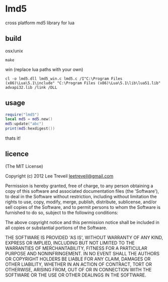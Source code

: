 lmd5
===
cross platform md5 library for lua

build
-----------------

osx/unix

    make

win (replace lua paths with your own)

    cl -o lmd5.dll lmd5_win.c lmd5.c /I"C:\Program Files (x86)\Lua\5.1\include" "C:\Program Files (x86)\Lua\5.1\lib\lua51.lib" advapi32.lib /link /DLL


usage
-----------------

```lua
require("lmd5")
local md5 = md5.new()
md5:update("abc")
print(md5:hexdigest())
```

thats it!

licence
-----------------

(The MIT License)

Copyright (c) 2012 Lee Treveil <leetreveil@gmail.com>

Permission is hereby granted, free of charge, to any person obtaining a copy of this software and associated documentation files (the 'Software'), to deal in the Software without restriction, including without limitation the rights to use, copy, modify, merge, publish, distribute, sublicense, and/or sell copies of the Software, and to permit persons to whom the Software is furnished to do so, subject to the following conditions:

The above copyright notice and this permission notice shall be included in all copies or substantial portions of the Software.

THE SOFTWARE IS PROVIDED 'AS IS', WITHOUT WARRANTY OF ANY KIND, EXPRESS OR IMPLIED, INCLUDING BUT NOT LIMITED TO THE WARRANTIES OF MERCHANTABILITY, FITNESS FOR A PARTICULAR PURPOSE AND NONINFRINGEMENT. IN NO EVENT SHALL THE AUTHORS OR COPYRIGHT HOLDERS BE LIABLE FOR ANY CLAIM, DAMAGES OR OTHER LIABILITY, WHETHER IN AN ACTION OF CONTRACT, TORT OR OTHERWISE, ARISING FROM, OUT OF OR IN CONNECTION WITH THE SOFTWARE OR THE USE OR OTHER DEALINGS IN THE SOFTWARE.



  